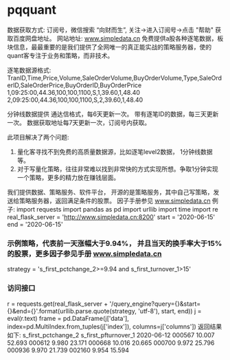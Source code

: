 # pqquant
数据获取方式:
订阅号，微信搜索  “向财而生”, 关注->进入订阅号->点击 "帮助"  获取百度网盘地址。
网站地址: www.simpledata.cn
免费提供a股各种逐笔数据，板块信息，最最重要的是我们提供了全网唯一的真正能实战的策略服务器，使的quant客专注于业务和策略，而非技术。

逐笔数据源格式:
TranID,Time,Price,Volume,SaleOrderVolume,BuyOrderVolume,Type,SaleOrderID,SaleOrderPrice,BuyOrderID,BuyOrderPrice
1,09:25:00,44.36,100,100,1100,S,1,39.60,1,48.40
2,09:25:00,44.36,100,100,1100,S,2,39.60,1,48.40

分钟线数据提供 通达信格式，每6天更新一次。
带有逐笔ID的数据，每三天更新一次。
数据获取地址每7天更新一次，订阅号内获取。

此项目解决了两个问题:
1. 量化客寻找不到免费的高质量数据源，比如逐笔level2数据， 1分钟线数据等。
2. 对于写量化策略，往往非常难以找到非常快的方式实现所想。争取1分钟实现一个策略，更多的精力放在赚钱层面。


我们提供数据、策略服务、软件平台， 开源的是策略服务，其中自己写策略，发送给策略服务器，返回满足条件的股票。
因子手册参见 www.simpledata.cn
例子:
import requests
import pandas as pd
import urllib
import time
import re
real_flask_server = 'http://www.simpledata.cn:8200'
start = '2020-06-15'
end = '2020-06-15'
### 示例策略，代表前一天涨幅大于9.94%， 并且当天的换手率大于15%的股票，更多因子参见手册 www.simpledata.cn
strategy = 's_first_pctchange_2>=9.94 and s_first_turnover_1>15'
### 访问接口
r = requests.get(real_flask_server + '/query_engine?query={}&start={}&end={}'.format(urllib.parse.quote(strategy, 'utf-8'),
                                                                                             start,
                                                                                             end))
j = eval(r.text)
frame = pd.DataFrame(j['data'], index=pd.MultiIndex.from_tuples(j['index']), columns=j['columns'])
返回结果如下:
		        s_first_pctchange_2	s_first_pfturnover_1
2020-06-12  000567	10.007	52.693
            000612	9.980	23.171
            000668	10.016	20.665
            000700	9.972	25.796
            000936	9.970	21.739
            002160	9.954	15.594
